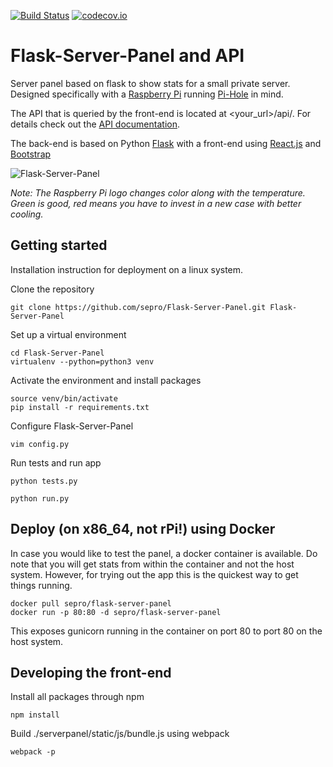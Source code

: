 [![Build Status](https://travis-ci.com/sepro/Flask-Server-Panel.svg?branch=master)](https://travis-ci.com/sepro/Flask-Server-Panel) [![codecov.io](https://codecov.io/github/sepro/Flask-Server-Panel/coverage.svg?precision=1)](https://codecov.io/github/sepro/Flask-Server-Panel/)

# Flask-Server-Panel and API

Server panel based on flask to show stats for a small private server. 
Designed specifically with a [Raspberry Pi](https://www.raspberrypi.org/) 
running [Pi-Hole](https://pi-hole.net/) in mind.

The API that is queried by the front-end is located at <your_url>/api/. 
For details check out the [API documentation](./docs/api.md).


The back-end is based on Python [Flask](http://flask.pocoo.org/) with a 
front-end using [React.js](https://facebook.github.io/react/) and 
[Bootstrap](http://getbootstrap.com/)

![Flask-Server-Panel](./docs/server_panel.png "Server Panel")

*Note: The Raspberry Pi logo changes color along with the temperature. 
Green is good, red means you have to invest in a new case with better 
cooling.*

## Getting started

Installation instruction for deployment on a linux system. 

Clone the repository

    git clone https://github.com/sepro/Flask-Server-Panel.git Flask-Server-Panel
    
Set up a virtual environment
    
    cd Flask-Server-Panel
    virtualenv --python=python3 venv
    
Activate the environment and install packages

    source venv/bin/activate
    pip install -r requirements.txt
    
Configure Flask-Server-Panel

    vim config.py

Run tests and run app

    python tests.py
    
    python run.py

## Deploy (on x86_64, not rPi!) using Docker

In case you would like to test the panel, a docker container is available. Do note that you will get stats from within the container and not the host system. However, for trying out the app this is the quickest way to get things running.

    docker pull sepro/flask-server-panel
    docker run -p 80:80 -d sepro/flask-server-panel
    
This exposes gunicorn running in the container on port 80 to port 80 on the host system. 

## Developing the front-end
Install all packages through npm 

    npm install

Build ./serverpanel/static/js/bundle.js using webpack

    webpack -p

